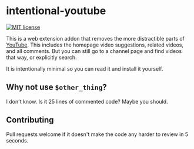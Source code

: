 # intentional-youtube

[![MIT license](https://img.shields.io/badge/License-MIT-blue.svg)](https://lbesson.mit-license.org/)

This is a web extension addon that removes the more distractible parts of [YouTube](https://www.youtube.com). This includes the homepage video suggestions, related videos, and all comments. But you can still go to a channel page and find videos that way, or explicitly search.

It is intentionally minimal so you can read it and install it yourself.

## Why not use `$other_thing`?

I don't know. Is it 25 lines of commented code? Maybe you should.

## Contributing

Pull requests welcome if it doesn't make the code any harder to review in 5 seconds.
